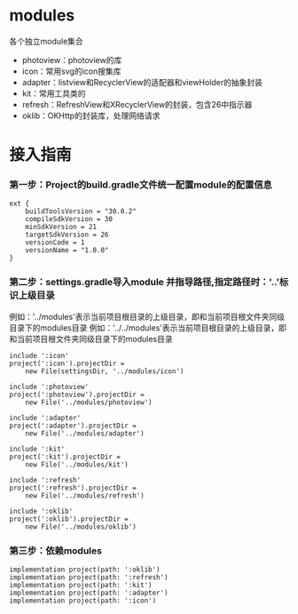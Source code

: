 # modules
各个独立module集合
- photoview：photoview的库
- icon：常用svg的icon搜集库
- adapter：listview和RecyclerView的适配器和viewHolder的抽象封装
- kit：常用工具类的
- refresh：RefreshView和XRecyclerView的封装，包含26中指示器
-  oklib：OKHttp的封装库，处理网络请求

# 接入指南
### 第一步：Project的build.gradle文件统一配置module的配置信息
	ext {
   		buildToolsVersion = "30.0.2"
  		compileSdkVersion = 30
   		minSdkVersion = 21
    	targetSdkVersion = 26
    	versionCode = 1
    	versionName = "1.0.0"
	}

### 第二步：settings.gradle导入module 并指导路径,指定路径时：'..'标识上级目录
例如：'../modules'表示当前项目根目录的上级目录，即和当前项目根文件夹同级目录下的modules目录 
例如：'../../modules'表示当前项目根目录的上级目录，即和当前项目根文件夹同级目录下的modules目录

	include ':icon'
	project(':icon').projectDir =
        new File(settingsDir, '../modules/icon')

	include ':photoview'
	project(':photoview').projectDir =
        new File('../modules/photoview')

	include ':adapter'
	project(':adapter').projectDir =
        new File('../modules/adapter')

	include ':kit'
	project(':kit').projectDir =
        new File('../modules/kit')

	include ':refresh'
	project(':refresh').projectDir =
        new File('../modules/refresh')

	include ':oklib'
	project(':oklib').projectDir =
        new File('../modules/oklib')

### 第三步：依赖modules
	implementation project(path: ':oklib')
	implementation project(path: ':refresh')
	implementation project(path: ':kit')
	implementation project(path: ':adapter')
	implementation project(path: ':icon')

